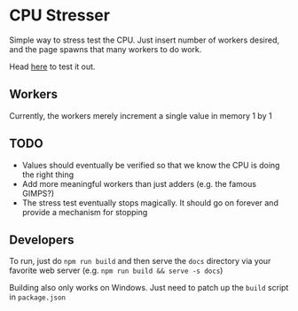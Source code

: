 # CPU Stresser
Simple way to stress test the CPU. Just insert number of workers desired, and
the page spawns that many workers to do work.

Head [here](https://tangx246.github.io/cpustresser/index.html) to test it out.

## Workers
Currently, the workers merely increment a single value in memory 1 by 1

## TODO
- Values should eventually be verified so that we know the CPU is doing
the right thing
- Add more meaningful workers than just adders (e.g. the famous GIMPS?)
- The stress test eventually stops magically. It should go on forever and provide a mechanism for stopping

## Developers
To run, just do `npm run build` and then serve the `docs` directory
via your favorite web server (e.g. `npm run build && serve -s docs`)

Building also only works on Windows. Just need to patch up the `build` script
in `package.json`
